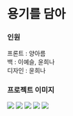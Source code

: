 # 용기를 담아

### 인원
프론트 : 양아름    
백 : 이예슬, 윤희나  
디자인 : 윤희나

### 프로젝트 이미지
<img src="https://user-images.githubusercontent.com/48716298/126331382-06f3ab7f-4a49-433d-bac7-5c9da831d616.png" />
<img src="https://user-images.githubusercontent.com/48716298/126331436-da7a88f5-1628-48e3-b5ce-40ed5d3a8599.png" />
<img src="https://user-images.githubusercontent.com/48716298/126331457-3ba1447a-2fbe-4067-9290-3fb94198e185.png" />
<img src="https://user-images.githubusercontent.com/48716298/126331489-017053ba-14aa-439a-ad27-3f3515a37339.png" />
<img src="https://user-images.githubusercontent.com/48716298/126331606-ce24dce8-e353-47e1-abca-59ad91441528.png" />
